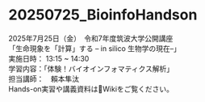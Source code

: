 # 20250725_BioinfoHandson
2025年7月25日（金）　令和7年度筑波大学公開講座  
「生命現象を「計算」する – in silico 生物学の現在–」  
実施日時： 13:15 ~ 14:30  
学習内容：「体験！バイオインフォマティクス解析」  
担当講師：　賴本隼汰  
Hands-on実習や講義資料は📖Wikiをご覧ください。
